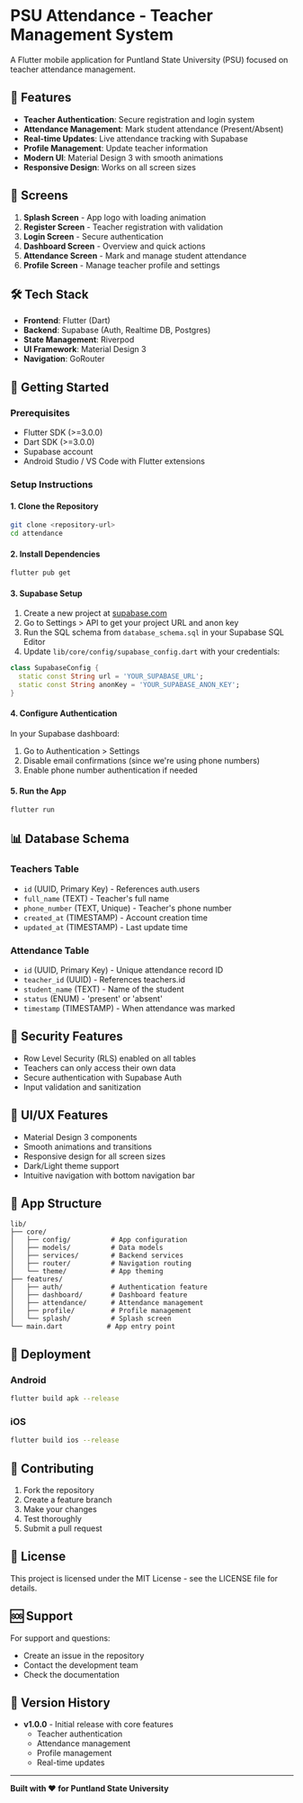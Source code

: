 # PSU Attendance - Teacher Management System

A Flutter mobile application for Puntland State University (PSU) focused on teacher attendance management.

## 🎯 Features

- **Teacher Authentication**: Secure registration and login system
- **Attendance Management**: Mark student attendance (Present/Absent)
- **Real-time Updates**: Live attendance tracking with Supabase
- **Profile Management**: Update teacher information
- **Modern UI**: Material Design 3 with smooth animations
- **Responsive Design**: Works on all screen sizes

## 📱 Screens

1. **Splash Screen** - App logo with loading animation
2. **Register Screen** - Teacher registration with validation
3. **Login Screen** - Secure authentication
4. **Dashboard Screen** - Overview and quick actions
5. **Attendance Screen** - Mark and manage student attendance
6. **Profile Screen** - Manage teacher profile and settings

## 🛠 Tech Stack

- **Frontend**: Flutter (Dart)
- **Backend**: Supabase (Auth, Realtime DB, Postgres)
- **State Management**: Riverpod
- **UI Framework**: Material Design 3
- **Navigation**: GoRouter

## 🚀 Getting Started

### Prerequisites

- Flutter SDK (>=3.0.0)
- Dart SDK (>=3.0.0)
- Supabase account
- Android Studio / VS Code with Flutter extensions

### Setup Instructions

#### 1. Clone the Repository

```bash
git clone <repository-url>
cd attendance
```

#### 2. Install Dependencies

```bash
flutter pub get
```

#### 3. Supabase Setup

1. Create a new project at [supabase.com](https://supabase.com)
2. Go to Settings > API to get your project URL and anon key
3. Run the SQL schema from `database_schema.sql` in your Supabase SQL Editor
4. Update `lib/core/config/supabase_config.dart` with your credentials:

```dart
class SupabaseConfig {
  static const String url = 'YOUR_SUPABASE_URL';
  static const String anonKey = 'YOUR_SUPABASE_ANON_KEY';
}
```

#### 4. Configure Authentication

In your Supabase dashboard:
1. Go to Authentication > Settings
2. Disable email confirmations (since we're using phone numbers)
3. Enable phone number authentication if needed

#### 5. Run the App

```bash
flutter run
```

## 📊 Database Schema

### Teachers Table
- `id` (UUID, Primary Key) - References auth.users
- `full_name` (TEXT) - Teacher's full name
- `phone_number` (TEXT, Unique) - Teacher's phone number
- `created_at` (TIMESTAMP) - Account creation time
- `updated_at` (TIMESTAMP) - Last update time

### Attendance Table
- `id` (UUID, Primary Key) - Unique attendance record ID
- `teacher_id` (UUID) - References teachers.id
- `student_name` (TEXT) - Name of the student
- `status` (ENUM) - 'present' or 'absent'
- `timestamp` (TIMESTAMP) - When attendance was marked

## 🔐 Security Features

- Row Level Security (RLS) enabled on all tables
- Teachers can only access their own data
- Secure authentication with Supabase Auth
- Input validation and sanitization

## 🎨 UI/UX Features

- Material Design 3 components
- Smooth animations and transitions
- Responsive design for all screen sizes
- Dark/Light theme support
- Intuitive navigation with bottom navigation bar

## 📱 App Structure

```
lib/
├── core/
│   ├── config/          # App configuration
│   ├── models/          # Data models
│   ├── services/        # Backend services
│   ├── router/          # Navigation routing
│   └── theme/           # App theming
├── features/
│   ├── auth/            # Authentication feature
│   ├── dashboard/       # Dashboard feature
│   ├── attendance/      # Attendance management
│   ├── profile/         # Profile management
│   └── splash/          # Splash screen
└── main.dart           # App entry point
```

## 🚀 Deployment

### Android
```bash
flutter build apk --release
```

### iOS
```bash
flutter build ios --release
```

## 🤝 Contributing

1. Fork the repository
2. Create a feature branch
3. Make your changes
4. Test thoroughly
5. Submit a pull request

## 📄 License

This project is licensed under the MIT License - see the LICENSE file for details.

## 🆘 Support

For support and questions:
- Create an issue in the repository
- Contact the development team
- Check the documentation

## 🔄 Version History

- **v1.0.0** - Initial release with core features
  - Teacher authentication
  - Attendance management
  - Profile management
  - Real-time updates

---

**Built with ❤️ for Puntland State University**
